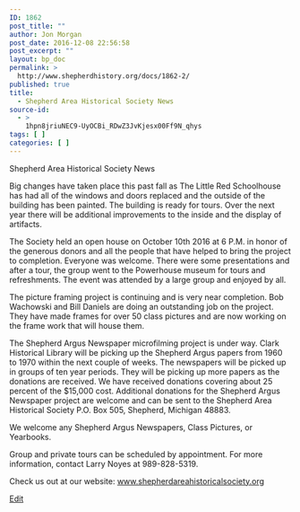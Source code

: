 ```yaml
---
ID: 1862
post_title: ""
author: Jon Morgan
post_date: 2016-12-08 22:56:58
post_excerpt: ""
layout: bp_doc
permalink: >
  http://www.shepherdhistory.org/docs/1862-2/
published: true
title:
  - Shepherd Area Historical Society News
source-id:
  - >
    1hpn8jriuNEC9-UyOCBi_RDwZ3JvKjesx00Ff9N_qhys
tags: [ ]
categories: [ ]
---
```

Shepherd Area Historical Society News

Big changes have taken place this past fall as The Little Red Schoolhouse has had all of the windows and doors replaced and the outside of the building has been painted.  The building is ready for tours. Over the next year there will be additional improvements to the inside and the display of artifacts.

The Society held an open house on October 10th 2016 at 6 P.M. in honor of the generous donors and all the people that have helped to bring the project to completion. Everyone was welcome. There were some presentations and after a tour, the group went to the Powerhouse museum for tours and refreshments.  The event was attended by a large group and enjoyed by all.

The picture framing project is continuing and is very near completion.  Bob Wachowski and Bill Daniels are doing an outstanding job on the project.  They have made frames for over 50 class pictures and are now working on the frame work that will house them.

The Shepherd Argus Newspaper microfilming project is under way. Clark Historical Library will be picking up the Shepherd Argus papers from 1960 to 1970 within the next couple of weeks. The newspapers will be picked up in groups of ten year periods. They will be picking up more papers as the donations are received.  We have received donations covering about 25 percent of the $15,000 cost. Additional donations for the Shepherd Argus Newspaper project are welcome and can be sent to the Shepherd Area Historical Society P.O. Box 505, Shepherd, Michigan 48883. 

We welcome any Shepherd Argus Newspapers, Class Pictures, or Yearbooks.

Group and private tours can be scheduled by appointment. For more information, contact Larry Noyes at 989-828-5319. 

Check us out at our website: www.shepherdareahistoricalsociety.org  

[Edit](https://docs.google.com/document/d/1hpn8jriuNEC9-UyOCBi_RDwZ3JvKjesx00Ff9N_qhys/edit?usp=sharing)